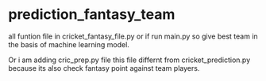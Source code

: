 # prediction_fantasy_team


all funtion file in cricket_fantasy_file.py or 
if run main.py so give best team in the basis of machine learning model.


Or i am adding cric_prep.py file this file differnt from cricket_prediction.py because its also check fantasy point against team players.
